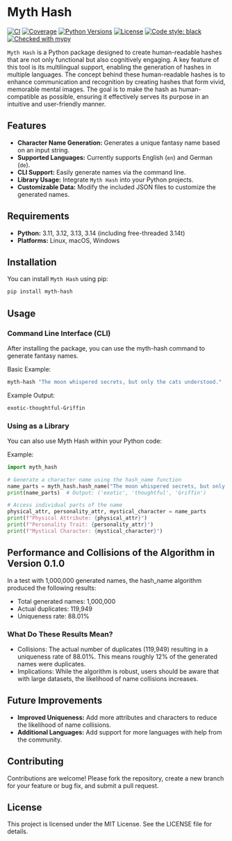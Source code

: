 # Myth Hash

[![CI](https://github.com/cl445/myth-hash/actions/workflows/test.yml/badge.svg)](https://github.com/cl445/myth-hash/actions/workflows/test.yml)
[![Coverage](https://codecov.io/gh/cl445/myth-hash/branch/main/graph/badge.svg)](https://codecov.io/gh/cl445/myth-hash)
[![Python Versions](https://img.shields.io/badge/python-3.11%20%7C%203.12%20%7C%203.13%20%7C%203.14-blue)](https://www.python.org)
[![License](https://img.shields.io/github/license/cl445/myth-hash.svg)](https://github.com/cl445/myth-hash/blob/main/LICENSE)
[![Code style: black](https://img.shields.io/badge/code%20style-black-000000.svg)](https://github.com/psf/black)
[![Checked with mypy](https://www.mypy-lang.org/static/mypy_badge.svg)](https://mypy-lang.org/)

`Myth Hash` is a Python package designed to create human-readable hashes that are not only functional but also cognitively engaging. A key feature of this tool is its multilingual support, enabling the generation of hashes in multiple languages. The concept behind these human-readable hashes is to enhance communication and recognition by creating hashes that form vivid, memorable mental images. The goal is to make the hash as human-compatible as possible, ensuring it effectively serves its purpose in an intuitive and user-friendly manner.

## Features

- **Character Name Generation:** Generates a unique fantasy name based on an input string.
- **Supported Languages:** Currently supports English (`en`) and German (`de`).
- **CLI Support:** Easily generate names via the command line.
- **Library Usage:** Integrate `Myth Hash` into your Python projects.
- **Customizable Data:** Modify the included JSON files to customize the generated names.


## Requirements

- **Python:** 3.11, 3.12, 3.13, 3.14 (including free-threaded 3.14t)
- **Platforms:** Linux, macOS, Windows

## Installation

You can install `Myth Hash` using pip:

```bash
pip install myth-hash
```

## Usage

### Command Line Interface (CLI)

After installing the package, you can use the myth-hash command to generate fantasy names.

Basic Example:
    
```bash
myth-hash "The moon whispered secrets, but only the cats understood." 
```
Example Output:
```bash
exotic-thoughtful-Griffin
```

### Using as a Library

You can also use Myth Hash within your Python code:

Example:
```python
import myth_hash

# Generate a character name using the hash_name function
name_parts = myth_hash.hash_name("The moon whispered secrets, but only the cats understood.", "en")
print(name_parts)  # Output: ('exotic', 'thoughtful', 'Griffin')

# Access individual parts of the name
physical_attr, personality_attr, mystical_character = name_parts
print(f"Physical Attribute: {physical_attr}")
print(f"Personality Trait: {personality_attr}")
print(f"Mystical Character: {mystical_character}")
```
## Performance and Collisions of the Algorithm in Version 0.1.0

In a test with 1,000,000 generated names, the hash_name algorithm produced the following results:
  - Total generated names: 1,000,000 
  - Actual duplicates: 119,949 
  - Uniqueness rate: 88.01%

### What Do These Results Mean?

 - Collisions: The actual number of duplicates (119,949) resulting in a uniqueness rate of 88.01%. This means roughly 12% of the generated names were duplicates.
 - Implications: While the algorithm is robust, users should be aware that with large datasets, the likelihood of name collisions increases. 

## Future Improvements

 - **Improved Uniqueness:** Add more attributes and characters to reduce the likelihood of name collisions.
 - **Additional Languages:** Add support for more languages with help from the community.

## Contributing

Contributions are welcome! Please fork the repository, create a new branch for your feature or bug fix, and submit a pull request.

## License

This project is licensed under the MIT License. See the LICENSE file for details.